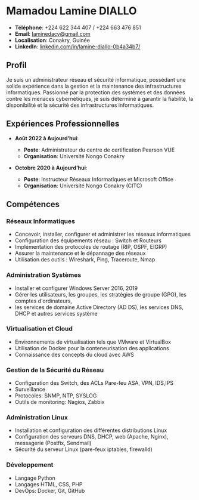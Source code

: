 # Mamadou Lamine DIALLO

- **Téléphone**: +224 622 344 407 / +224 663 476 851
- **Email**: laminedacy@gmail.com
- **Localisation**: Conakry, Guinée
- **LinkedIn**: [linkedin.com/in/lamine-diallo-0b4a34b7/](https://www.linkedin.com/in/lamine-diallo-0b4a34b7/)
  
## Profil
Je suis un administrateur réseau et sécurité informatique, possédant une solide expérience dans la gestion et la maintenance des infrastructures informatiques. Passionné par la protection des systèmes et des données contre les menaces cybernétiques, je suis déterminé à garantir la fiabilité, la disponibilité et la sécurité des infrastructures informatiques.

## Expériences Professionnelles

- **Août 2022 à Aujourd’hui**:
  - **Poste**: Administrateur du centre de certification Pearson VUE
  - **Organisation**: Université Nongo Conakry

- **Octobre 2020 à Aujourd’hui**:
  - **Poste**: Instructeur Réseaux Informatiques et Microsoft Office
  - **Organisation**: Université Nongo Conakry (CITC)

## Compétences
### Réseaux Informatiques
- Concevoir, installer, configurer et administrer les réseaux informatiques
- Configuration des équipements réseau : Switch et Routeurs
- Implémentation des protocoles de routage (RIP, OSPF, EIGRP)
- Assurer la maintenance et le dépannage des réseaux
- Utilisation des outils : Wireshark, Ping, Traceroute, Nmap

### Administration Systèmes
- Installer et configurer Windows Server 2016, 2019
- Gérer les utilisateurs, les groupes, les stratégies de groupe (GPO), les comptes d'ordinateurs,
-  les services de domaine Active Directory (AD DS), les services DNS, DHCP et autres services système

### Virtualisation et Cloud
- Environnements de virtualisation tels que VMware et VirtualBox
- Utilisation de Docker pour la conteneurisation des applications
- Connaissance des concepts du cloud avec AWS

### Gestion de la Sécurité du Réseau
- Configuration des Switch, des ACLs Pare-feu ASA, VPN, IDS,IPS
- Surveillance
- Protocoles: SNMP, NTP, SYSLOG
- Outils de monitoring: Nagios, Zabbix

### Administration Linux
- Installation et configuration des différentes distributions Linux
- Configuration des serveurs DNS, DHCP, web (Apache, Nginx), messagerie (Postfix, Sendmail)
- Sécurité du serveur Linux (pare-feux iptables, firewalld)

### Développement
- Langage Python
- Langages HTML, CSS, PHP
- DevOps: Docker, Git, GitHub


